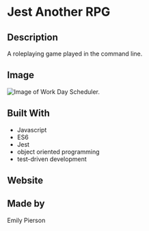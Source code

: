 # Jest Another RPG
## Description
A roleplaying game played in the command line.

## Image
![Image of Work Day Scheduler.](/assets/code-quiz-screenshot.png)
## Built With
* Javascript
* ES6
* Jest
* object oriented programming
* test-driven development

## Website

## Made by 
Emily Pierson